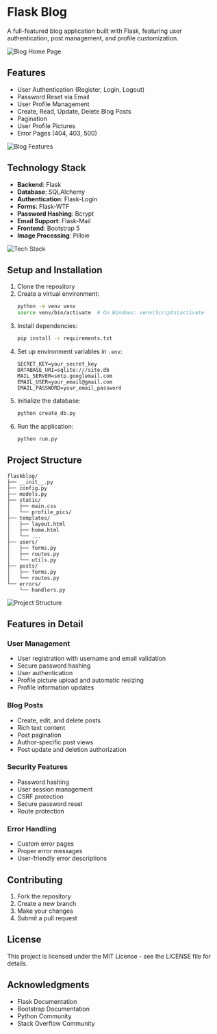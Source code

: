 # Flask Blog

A full-featured blog application built with Flask, featuring user authentication, post management, and profile customization.

![Blog Home Page](https://images.pexels.com/photos/262508/pexels-photo-262508.jpeg?auto=compress&cs=tinysrgb&w=1260&h=750&dpr=2)

## Features

- User Authentication (Register, Login, Logout)
- Password Reset via Email
- User Profile Management
- Create, Read, Update, Delete Blog Posts
- Pagination
- User Profile Pictures
- Error Pages (404, 403, 500)

![Blog Features](https://images.pexels.com/photos/1181671/pexels-photo-1181671.jpeg?auto=compress&cs=tinysrgb&w=1260&h=750&dpr=2)

## Technology Stack

- **Backend**: Flask
- **Database**: SQLAlchemy
- **Authentication**: Flask-Login
- **Forms**: Flask-WTF
- **Password Hashing**: Bcrypt
- **Email Support**: Flask-Mail
- **Frontend**: Bootstrap 5
- **Image Processing**: Pillow

![Tech Stack](https://images.pexels.com/photos/546819/pexels-photo-546819.jpeg?auto=compress&cs=tinysrgb&w=1260&h=750&dpr=2)

## Setup and Installation

1. Clone the repository
2. Create a virtual environment:
   ```bash
   python -m venv venv
   source venv/bin/activate  # On Windows: venv\Scripts\activate
   ```
3. Install dependencies:
   ```bash
   pip install -r requirements.txt
   ```
4. Set up environment variables in `.env`:
   ```
   SECRET_KEY=your_secret_key
   DATABASE_URI=sqlite:///site.db
   MAIL_SERVER=smtp.googlemail.com
   EMAIL_USER=your_email@gmail.com
   EMAIL_PASSWORD=your_email_password
   ```
5. Initialize the database:
   ```bash
   python create_db.py
   ```
6. Run the application:
   ```bash
   python run.py
   ```

## Project Structure

```
flaskblog/
├── __init__.py
├── config.py
├── models.py
├── static/
│   ├── main.css
│   └── profile_pics/
├── templates/
│   ├── layout.html
│   ├── home.html
│   └── ...
├── users/
│   ├── forms.py
│   ├── routes.py
│   └── utils.py
├── posts/
│   ├── forms.py
│   └── routes.py
└── errors/
    └── handlers.py
```

![Project Structure](https://images.pexels.com/photos/1181298/pexels-photo-1181298.jpeg?auto=compress&cs=tinysrgb&w=1260&h=750&dpr=2)

## Features in Detail

### User Management
- User registration with username and email validation
- Secure password hashing
- User authentication
- Profile picture upload and automatic resizing
- Profile information updates

### Blog Posts
- Create, edit, and delete posts
- Rich text content
- Post pagination
- Author-specific post views
- Post update and deletion authorization

### Security Features
- Password hashing
- User session management
- CSRF protection
- Secure password reset
- Route protection

### Error Handling
- Custom error pages
- Proper error messages
- User-friendly error descriptions

## Contributing

1. Fork the repository
2. Create a new branch
3. Make your changes
4. Submit a pull request

## License

This project is licensed under the MIT License - see the LICENSE file for details.

## Acknowledgments

- Flask Documentation
- Bootstrap Documentation
- Python Community
- Stack Overflow Community